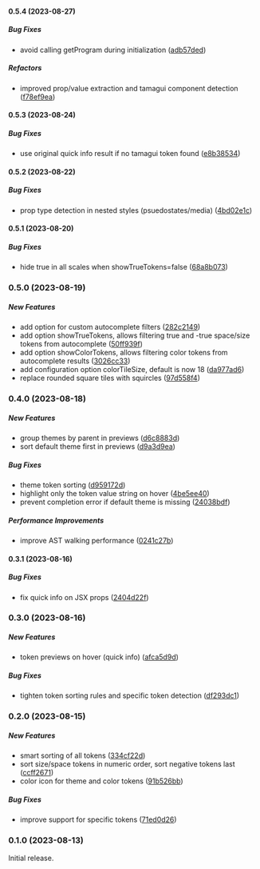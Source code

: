 #### 0.5.4 (2023-08-27)

##### Bug Fixes

- avoid calling getProgram during initialization ([adb57ded](https://github.com/nderscore/tamagui-typescript-plugin/commit/adb57ded9017953db1ca7f459d9eb1a67b2e3ab0))

##### Refactors

- improved prop/value extraction and tamagui component detection ([f78ef9ea](https://github.com/nderscore/tamagui-typescript-plugin/commit/f78ef9ea191e7c6356d29bb35bbe587abce0db6d))

#### 0.5.3 (2023-08-24)

##### Bug Fixes

- use original quick info result if no tamagui token found ([e8b38534](https://github.com/nderscore/tamagui-typescript-plugin/commit/e8b3853485f34bac6de2cff90c0da95329909eb4))

#### 0.5.2 (2023-08-22)

##### Bug Fixes

- prop type detection in nested styles (psuedostates/media) ([4bd02e1c](https://github.com/nderscore/tamagui-typescript-plugin/commit/4bd02e1c7048984d20723c897dc949df240df487))

#### 0.5.1 (2023-08-20)

##### Bug Fixes

- hide true in all scales when showTrueTokens=false ([68a8b073](https://github.com/nderscore/tamagui-typescript-plugin/commit/68a8b073d4e9991982947b8aa1ccd3679ca34ad5))

### 0.5.0 (2023-08-19)

##### New Features

- add option for custom autocomplete filters ([282c2149](https://github.com/nderscore/tamagui-typescript-plugin/commit/282c21491aded667b23ec9764568d7c2ea830c94))
- add option showTrueTokens, allows filtering true and -true space/size tokens from autocomplete ([50ff939f](https://github.com/nderscore/tamagui-typescript-plugin/commit/50ff939fea227e20ede2315222a618bd9a2e96ed))
- add option showColorTokens, allows filtering color tokens from autocomplete results ([3026cc33](https://github.com/nderscore/tamagui-typescript-plugin/commit/3026cc3310017b85eb949129e63d18f1240315fe))
- add configuration option colorTileSize, default is now 18 ([da977ad6](https://github.com/nderscore/tamagui-typescript-plugin/commit/da977ad6c0053dbcb932d678482573ff8313e00b))
- replace rounded square tiles with squircles ([97d558f4](https://github.com/nderscore/tamagui-typescript-plugin/commit/97d558f4c7e9e660c031040369330f8b09b7912e))

### 0.4.0 (2023-08-18)

##### New Features

- group themes by parent in previews ([d6c8883d](https://github.com/nderscore/tamagui-typescript-plugin/commit/d6c8883d971a50fcb9f556b8b2d56573b721bedf))
- sort default theme first in previews ([d9a3d9ea](https://github.com/nderscore/tamagui-typescript-plugin/commit/d9a3d9eaba83978d3c6c1a03d90b9613846ffa1d))

##### Bug Fixes

- theme token sorting ([d959172d](https://github.com/nderscore/tamagui-typescript-plugin/commit/d959172dc6ea510b1fc77dc275df53cec082be4f))
- highlight only the token value string on hover ([4be5ee40](https://github.com/nderscore/tamagui-typescript-plugin/commit/4be5ee40a3111836f590fd15482dd1c3cfa775f3))
- prevent completion error if default theme is missing ([24038bdf](https://github.com/nderscore/tamagui-typescript-plugin/commit/24038bdf937090afc4f3e566c35bdc12c516fb4f))

##### Performance Improvements

- improve AST walking performance ([0241c27b](https://github.com/nderscore/tamagui-typescript-plugin/commit/0241c27b6e9bdf07a369c22c41fa012cbbfd7c90))

#### 0.3.1 (2023-08-16)

##### Bug Fixes

- fix quick info on JSX props ([2404d22f](https://github.com/nderscore/tamagui-typescript-plugin/commit/2404d22ff7e3c85911b77d0f29fa0dbbf20f9429))

### 0.3.0 (2023-08-16)

##### New Features

- token previews on hover (quick info) ([afca5d9d](https://github.com/nderscore/tamagui-typescript-plugin/commit/afca5d9d17bcd9b4d71216fb471ca75cf5da8834))

##### Bug Fixes

- tighten token sorting rules and specific token detection ([df293dc1](https://github.com/nderscore/tamagui-typescript-plugin/commit/df293dc19bdaed5fabe4e23b73cdfbce47b0edad))

### 0.2.0 (2023-08-15)

##### New Features

- smart sorting of all tokens ([334cf22d](https://github.com/nderscore/tamagui-typescript-plugin/commit/334cf22d40cf1475a9240e517fdb8a84bb553bec))
- sort size/space tokens in numeric order, sort negative tokens last ([ccff2671](https://github.com/nderscore/tamagui-typescript-plugin/commit/ccff26712783a0dbddbd16861291b63b9f3f2072))
- color icon for theme and color tokens ([91b526bb](https://github.com/nderscore/tamagui-typescript-plugin/commit/91b526bb27da7d5c03f4fc9b5f9cef334669b1b7))

##### Bug Fixes

- improve support for specific tokens ([71ed0d26](https://github.com/nderscore/tamagui-typescript-plugin/commit/71ed0d26675ed45d3dae958ba6cc110547c26f08))

### 0.1.0 (2023-08-13)

Initial release.
